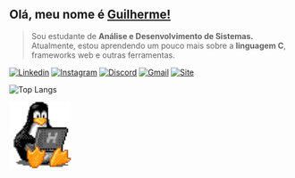 <!-- &copy @uguisousa 2024-->
## Olá, meu nome é <a href="https://github.com/uguisousa">Guilherme!</a>
  
<blockquote>
Sou estudante de <b>Análise e Desenvolvimento de Sistemas.</b> Atualmente, estou aprendendo um pouco mais sobre a <b>linguagem C</b>, frameworks web e outras ferramentas.    
</blockquote>


<!--  <div>
<li> Sinta-se à vontade para explorar e aprender mais sobre mim e meus projetos. Se você tiver alguma dúvida ou quiser entrar em contato, não hesite em me enviar uma mensagem.</li>
</div><br>
-->

[![Linkedin](https://img.shields.io/badge/-linkedin-black?style=for-the-badge&logo=Linkedin)](https://www.linkedin.com/in/uguisousa/)
[![Instagram](https://img.shields.io/badge/-instagram-black?style=for-the-badge&logo=Instagram)](https://www.instagram.com/in/uguisousa/)
[![Discord](https://img.shields.io/badge/-pgui-black?style=for-the-badge&logo=Discord)](#)
[![Gmail](https://img.shields.io/badge/-gmail-black?style=for-the-badge&logo=gmail)](mailto:uguisousa@gmail.com)
[![Site](https://img.shields.io/badge/-site-black?style=for-the-badge&logo=Google)](https://www.guisousa.site)


![Top Langs](https://github-readme-stats.vercel.app/api/top-langs/?username=uguisousa&hide_progress=true&custom_title=Language&theme=dark&hide_border=true&bg_color=000000)<p align=""><img  width="110" src="linux-computer.gif"></img></p>




 


